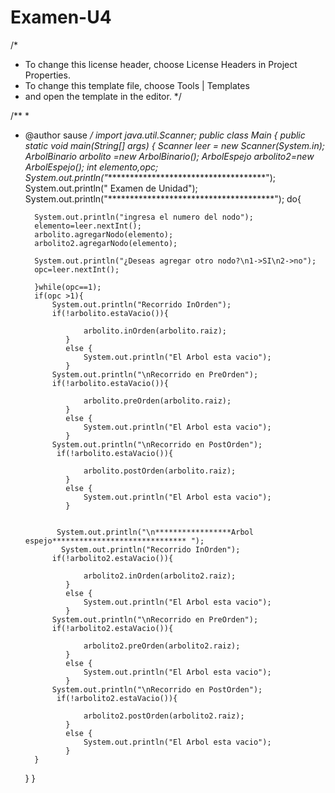 # Examen-U4
/*
 * To change this license header, choose License Headers in Project Properties.
 * To change this template file, choose Tools | Templates
 * and open the template in the editor.
 */

/**
 *
 * @author sause
 */
import java.util.Scanner;
public class Main {
    public static void main(String[] args) {
        Scanner leer = new Scanner(System.in);
         ArbolBinario arbolito =new ArbolBinario();
         ArbolEspejo arbolito2=new ArbolEspejo();
         int elemento,opc;
         System.out.println("*************************************");
         System.out.println("          Examen de Unidad");
         System.out.println("**************************************");
         do{
         
         System.out.println("ingresa el numero del nodo");
         elemento=leer.nextInt();
         arbolito.agregarNodo(elemento);
         arbolito2.agregarNodo(elemento);
         
         System.out.println("¿Deseas agregar otro nodo?\n1->SI\n2->no");
         opc=leer.nextInt();
         
         }while(opc==1);
         if(opc >1){
             System.out.println("Recorrido InOrden");
             if(!arbolito.estaVacio()){
                    
                    arbolito.inOrden(arbolito.raiz);
                }
                else {
                    System.out.println("El Arbol esta vacio");
                }
             System.out.println("\nRecorrido en PreOrden");
             if(!arbolito.estaVacio()){
                  
                    arbolito.preOrden(arbolito.raiz);
                }
                else {
                    System.out.println("El Arbol esta vacio");
                }
             System.out.println("\nRecorrido en PostOrden");
              if(!arbolito.estaVacio()){
               
                    arbolito.postOrden(arbolito.raiz);
                }
                else {
                    System.out.println("El Arbol esta vacio");
                }
              
              
              System.out.println("\n*****************Arbol espejo****************************** ");
               System.out.println("Recorrido InOrden");
             if(!arbolito2.estaVacio()){
                    
                    arbolito2.inOrden(arbolito2.raiz);
                }
                else {
                    System.out.println("El Arbol esta vacio");
                }
             System.out.println("\nRecorrido en PreOrden");
             if(!arbolito2.estaVacio()){
                  
                    arbolito2.preOrden(arbolito2.raiz);
                }
                else {
                    System.out.println("El Arbol esta vacio");
                }
             System.out.println("\nRecorrido en PostOrden");
              if(!arbolito2.estaVacio()){
               
                    arbolito2.postOrden(arbolito2.raiz);
                }
                else {
                    System.out.println("El Arbol esta vacio");
                }
         }
         
         
    }
}
